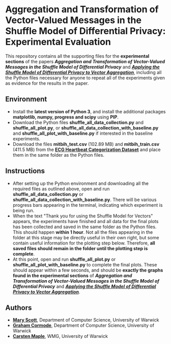 # Aggregation and Transformation of Vector-Valued Messages in the Shuffle Model of Differential Privacy: Experimental Evaluation

This repository contains all the supporting files for the **experimental sections** of the papers **_Aggregation and Transformation of Vector-Valued Messages in the Shuffle Model of Differential Privacy_** and **_[Applying the Shuffle Model of Differential Privacy to Vector Aggregation](https://arxiv.org/abs/2112.05464)_**, including all the Python files necessary for anyone to repeat all of the experiments given as evidence for the results in the paper.

## Environment

- Install the **latest version of Python 3**, and install the additional packages **matplotlib, numpy, progress and scipy** using **PIP**.
- Download the Python files **shuffle_all_data_collection.py** and **shuffle_all_plot.py**, or **shuffle_all_data_collection_with_baseline.py** and **shuffle_all_plot_with_baseline.py** if interested in the baseline experiments.
- Download the files **mitbih_test.csv** (102.89 MB) and **mitbih_train.csv** (411.5 MB) from the [**ECG Heartbeat Categorization Dataset**](https://www.kaggle.com/shayanfazeli/heartbeat) and place them in the same folder as the Python files.

## Instructions

- After setting up the Python environment and downloading all the required files as outlined above, open and run **shuffle_all_data_collection.py** or **shuffle_all_data_collection_with_baseline.py**. There will be various progress bars appearing in the terminal, indicating which experiment is being run. 
- When the text "Thank you for using the Shuffle Model for Vectors" appears, the experiments have finished and all data for the final plots has been collected and saved in the same folder as the Python files. This should happen **within 1 hour**. Not all the files appearing in the folder at this stage may be directly useful in their own right, but some contain useful information for the plotting step below. Therefore, **all saved files should remain in the folder until the plotting step is complete**.
- At this point, open and run **shuffle_all_plot.py** or **shuffle_all_plot_with_baseline.py** to complete the final plots. These should appear within a few seconds, and should be **exactly the graphs found in the experimental sections** of **_Aggregation and Transformation of Vector-Valued Messages in the Shuffle Model of Differential Privacy_** and **_[Applying the Shuffle Model of Differential Privacy to Vector Aggregation](https://arxiv.org/abs/2112.05464)_**.

## Authors

- **[Mary Scott](https://warwick.ac.uk/fac/sci/dcs/people/u1607226)**, Department of Computer Science, University of Warwick
- **[Graham Cormode](http://dimacs.rutgers.edu/~graham/)**, Department of Computer Science, University of Warwick
- **[Carsten Maple](https://warwick.ac.uk/fac/sci/wmg/people/profile/?wmgid=1102)**, WMG, University of Warwick

